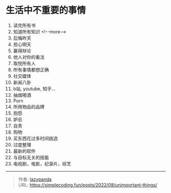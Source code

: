 # 生活中不重要的事情


1.  读完所有书
2.  知道所有知识
&lt;!--more--&gt;
3.  后悔昨天
4.  担心明天
5.  赢得辩论
6.  他人对你的看法
7.  取悦所有人
8.  所有事情都想正确
9.  社交媒体
10. 新闻八卦
11. b站, youtube, 知乎...
12. 抽烟喝酒
13. Porn
14. 所用物品的品牌
15. 抱怨
16. 妒忌
17. 自责
18. 购物
19. 买东西花过多时间挑选
20. 过度整理
21. 最新的软件
22. 与目标无关的技能
23. 电视剧，电影，纪录片，综艺


---

> 作者: [lazypanda](https://github.com/wanghuibin0)  
> URL: https://simplecoding.fun/posts/2022/08/unimportant-things/  

